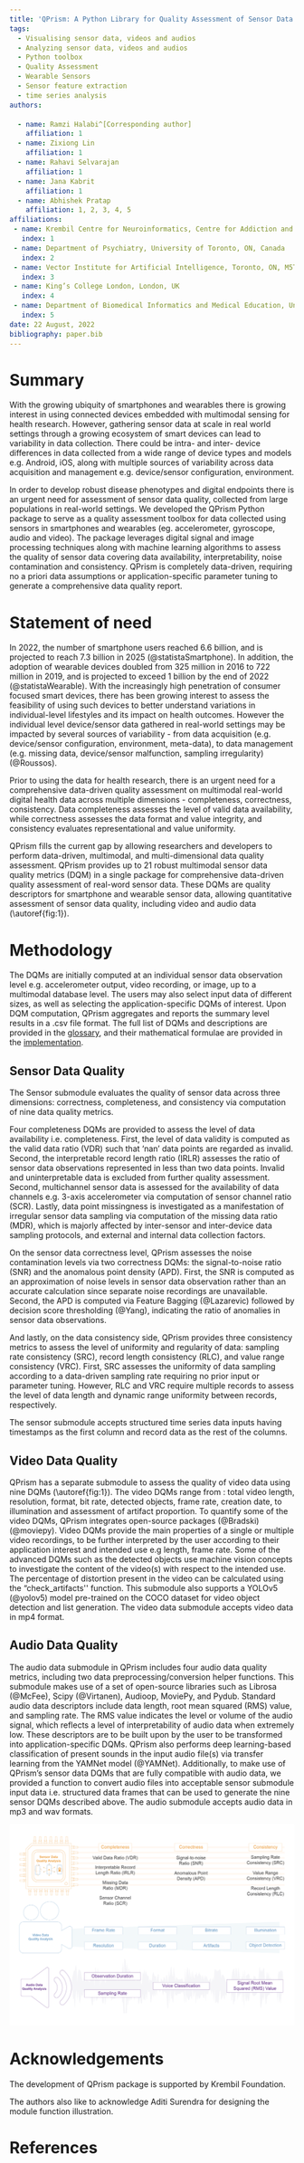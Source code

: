 ```yaml
---
title: 'QPrism: A Python Library for Quality Assessment of Sensor Data Collected in Real-world Settings '
tags:
  - Visualising sensor data, videos and audios
  - Analyzing sensor data, videos and audios
  - Python toolbox
  - Quality Assessment
  - Wearable Sensors
  - Sensor feature extraction
  - time series analysis
authors:
  
  - name: Ramzi Halabi^[Corresponding author]
    affiliation: 1
  - name: Zixiong Lin
    affiliation: 1
  - name: Rahavi Selvarajan
    affiliation: 1
  - name: Jana Kabrit
    affiliation: 1
  - name: Abhishek Pratap
    affiliation: 1, 2, 3, 4, 5
affiliations:
 - name: Krembil Centre for Neuroinformatics, Centre for Addiction and Mental Health, Toronto, ON, Canada
   index: 1
 - name: Department of Psychiatry, University of Toronto, ON, Canada
   index: 2
 - name: Vector Institute for Artificial Intelligence, Toronto, ON, M5T 1R8, Canada
   index: 3
 - name: King’s College London, London, UK
   index: 4
 - name: Department of Biomedical Informatics and Medical Education, University of Washington, Seattle, WA, USA
   index: 5
date: 22 August, 2022
bibliography: paper.bib
---
```



# Summary

With the growing ubiquity of smartphones and wearables there is growing interest in using connected devices embedded with multimodal sensing for health research.  However, gathering sensor data at scale in real world settings through a growing ecosystem of smart devices can lead to variability in data collection. There could be intra- and inter- device differences in data collected from a wide range of device types and models e.g. Android, iOS, along with multiple sources of variability across data acquisition and management e.g. device/sensor configuration, environment.

In order to develop robust disease phenotypes and digital endpoints there is an urgent need  for  assessment of sensor data quality, collected from large populations in real-world settings. We developed the QPrism Python package to serve as a quality assessment toolbox for data collected using sensors in smartphones and wearables (eg. accelerometer, gyroscope, audio and video). The package leverages digital signal and image processing techniques along with machine learning algorithms to assess the quality of sensor data covering data availability, interpretability, noise contamination and consistency. QPrism is completely data-driven, requiring no a priori data assumptions or application-specific parameter tuning to generate a comprehensive data quality report.

# Statement of need

In 2022, the number of smartphone users reached 6.6 billion, and is projected to reach 7.3 billion in 2025 (@statistaSmartphone). In addition, the adoption of wearable devices doubled from 325 million in 2016 to 722 million in 2019, and is projected to exceed 1 billion by the end of 2022 (@statistaWearable). With the increasingly high penetration of consumer focused smart devices, there has been growing interest to assess the feasibility of using such devices to better understand variations in individual-level lifestyles and its impact on health outcomes. However the individual level device/sensor data gathered in real-world settings may be impacted by several sources of variability - from data acquisition (e.g. device/sensor configuration, environment, meta-data), to data management (e.g. missing data, device/sensor malfunction, sampling irregularity) (@Roussos).

Prior to using the data for health research, there is an urgent need for a comprehensive data-driven quality assessment on multimodal real-world digital health data across  multiple dimensions -  completeness, correctness, consistency. Data completeness assesses the level of valid data availability, while correctness assesses the data format and value integrity, and consistency evaluates representational and value uniformity.  

QPrism fills the current gap by allowing researchers and developers to perform data-driven, multimodal, and multi-dimensional data quality assessment. QPrism provides up to 21 robust multimodal sensor data quality metrics (DQM) in a single package for comprehensive data-driven quality assessment of real-word sensor data. These DQMs are quality descriptors for smartphone and wearable sensor data, allowing quantitative assessment of sensor data quality, including video and audio data (\autoref{fig:1}).

# Methodology

The DQMs are initially computed at an individual sensor data observation level e.g. accelerometer output, video recording, or image, up to a multimodal database level. The users may also select input data of different sizes, as well as selecting the application-specific DQMs of interest. Upon DQM computation, QPrism aggregates and reports the summary level results in a .csv file format. The full list of DQMs and descriptions are provided in the [glossary](https://qprism.readthedocs.io/en/latest/glossary.html), and their mathematical formulae are provided in the [implementation](https://qprism.readthedocs.io/en/latest/inplementation.html).

## Sensor Data Quality

The Sensor submodule evaluates the quality of sensor data across three dimensions: correctness, completeness, and consistency via computation of nine data quality metrics. 

Four completeness DQMs are provided to assess the level of data availability i.e. completeness. First, the level of data validity is computed as the valid data ratio (VDR) such that ‘nan’ data points are regarded as invalid. Second, the interpretable record length ratio (IRLR) assesses the ratio of sensor data observations represented in less than two data points. Invalid and uninterpretable data is excluded from further quality assessment. Second, multichannel sensor data is assessed for the availability of data channels e.g. 3-axis accelerometer via computation of sensor channel ratio (SCR). Lastly, data point missingness is investigated as a manifestation of irregular sensor data sampling via computation of the missing data ratio (MDR), which is majorly affected by inter-sensor and inter-device data sampling protocols, and external and internal data collection factors. 

On the sensor data correctness level, QPrism assesses the noise contamination levels via two correctness DQMs: the signal-to-noise ratio (SNR) and the anomalous point density (APD). First, the SNR is computed as an approximation of noise levels in sensor data observation rather than an accurate calculation since separate noise recordings are unavailable. Second, the APD is computed via Feature Bagging (@Lazarevic) followed by decision score thresholding (@Yang), indicating the ratio of anomalies in sensor data observations.

And lastly, on the data consistency side, QPrism provides three consistency metrics to assess the level of uniformity and regularity of data: sampling rate consistency (SRC), record length consistency (RLC), and value range consistency (VRC). First, SRC assesses the uniformity of data sampling according to a data-driven sampling rate requiring no prior input or parameter tuning. However, RLC and VRC require multiple records to assess the level of data length and dynamic range uniformity between records, respectively. 

The sensor submodule accepts structured time series data inputs having timestamps as the first column and record data as the rest of the columns. 

## Video Data Quality

QPrism has a separate submodule to assess the quality of video data using nine DQMs (\autoref{fig:1}). The video DQMs range from : total video length, resolution, format, bit rate, detected objects, frame rate, creation date, to illumination and assessment of artifact proportion. To quantify some of the video DQMs, QPrism integrates open-source packages (@Bradski)(@moviepy). Video DQMs provide the main properties of a single or multiple video recordings, to be further interpreted by the user according to their application interest and intended use e.g length, frame rate. Some of the advanced DQMs such as the detected objects use machine vision concepts to investigate the content of the video(s) with respect to the intended use. The percentage of distortion present in the video can be calculated using the “check_artifacts'' function. This submodule also supports a YOLOv5 (@yolov5) model pre-trained on the COCO dataset for video object detection and list generation. The video data submodule accepts video data in mp4 format.

## Audio Data Quality

The audio data submodule in QPrism includes four audio data quality metrics, including two data preprocessing/conversion helper functions. This submodule makes use of a set of open-source libraries such as Librosa (@McFee), Scipy (@Virtanen), Audioop, MoviePy, and Pydub. Standard audio data descriptors include data length, root mean squared (RMS) value, and sampling rate. The RMS value indicates the level or volume of the audio signal, which reflects a level of interpretability of audio data when extremely low. These descriptors are to be built upon by the user to be transformed into application-specific DQMs. QPrism also performs deep learning-based classification of present sounds in the input audio file(s) via transfer learning from the YAMNet model (@YAMNet). Additionally, to make use of QPrism’s sensor data DQMs that are fully compatible with audio data, we provided a function to convert audio files into acceptable sensor submodule input data i.e. structured data frames that can be used to generate the nine sensor DQMs described above. The audio submodule  accepts audio data in mp3 and wav formats.

![QPrism Submodules and Functions \label{fig:1}](figures/Figure1.png)


# Acknowledgements

The development of QPrism package is supported by Krembil Foundation.

The authors also like to acknowledge Aditi Surendra for designing the module function illustration.

# References